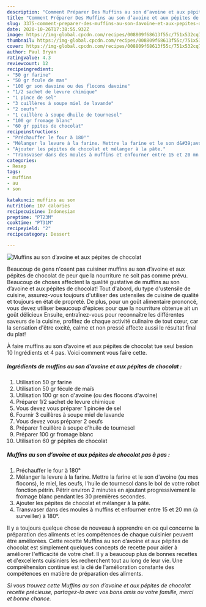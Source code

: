 ```yaml
---
description: "Comment Préparer Des Muffins au son d’avoine et aux pépites de chocolat"
title: "Comment Préparer Des Muffins au son d’avoine et aux pépites de chocolat"
slug: 3375-comment-preparer-des-muffins-au-son-davoine-et-aux-pepites-de-chocolat
date: 2020-10-26T17:38:55.932Z
image: https://img-global.cpcdn.com/recipes/008809f68613f55c/751x532cq70/muffins-au-son-davoine-et-aux-pepites-de-chocolat-photo-principale-de-la-recette.jpg
thumbnail: https://img-global.cpcdn.com/recipes/008809f68613f55c/751x532cq70/muffins-au-son-davoine-et-aux-pepites-de-chocolat-photo-principale-de-la-recette.jpg
cover: https://img-global.cpcdn.com/recipes/008809f68613f55c/751x532cq70/muffins-au-son-davoine-et-aux-pepites-de-chocolat-photo-principale-de-la-recette.jpg
author: Paul Bryan
ratingvalue: 4.3
reviewcount: 12
recipeingredient:
- "50 gr farine"
- "50 gr fcule de mas"
- "100 gr son davoine ou des flocons davoine"
- "1/2 sachet de levure chimique"
- "1 pince de sel"
- "3 cuillères à soupe miel de lavande"
- "2 oeufs"
- "1 cuillère à soupe dhuile de tournesol"
- "100 gr fromage blanc"
- "60 gr ppites de chocolat"
recipeinstructions:
- "Préchauffer le four à 180°"
- "Mélanger la levure à la farine. Mettre la farine et le son d&#39;avoine (ou mes flocons), le miel, les oeufs, l&#39;huile de tournesol dans le bol de votre robot fonction pétrin. Pétrir environ 2 minutes en ajoutant progressivement le fromage blanc pendant les 30 premières secondes."
- "Ajouter les pépites de chocolat et mélanger à la pâte."
- "Transvaser dans des moules à muffins et enfourner entre 15 et 20 mn (à surveiller) à 180°."
categories:
- Resep
tags:
- muffins
- au
- son

katakunci: muffins au son 
nutrition: 107 calories
recipecuisine: Indonesian
preptime: "PT23M"
cooktime: "PT31M"
recipeyield: "2"
recipecategory: Dessert

---
```



![Muffins au son d’avoine et aux pépites de chocolat](https://img-global.cpcdn.com/recipes/008809f68613f55c/751x532cq70/muffins-au-son-davoine-et-aux-pepites-de-chocolat-photo-principale-de-la-recette.jpg)

Beaucoup de gens n'osent pas cuisiner muffins au son d’avoine et aux pépites de chocolat de peur que la nourriture ne soit pas comme prévu. Beaucoup de choses affectent la qualité gustative de muffins au son d’avoine et aux pépites de chocolat! Tout d'abord, du type d'ustensile de cuisine, assurez-vous toujours d'utiliser des ustensiles de cuisine de qualité et toujours en état de propreté. De plus, pour un goût alimentaire prononcé, vous devez utiliser beaucoup d'épices pour que la nourriture obtenue ait un goût délicieux Ensuite, entraînez-vous pour reconnaître les différentes saveurs de la cuisine, profitez de chaque activité culinaire de tout cœur, car la sensation d'être excité, calme et non pressé affecte aussi le résultat final du plat!

<!--inarticleads1-->

À faire muffins au son d’avoine et aux pépites de chocolat tue seul besion 10 Ingrédients et 4 pas. Voici comment vous faire cette.

##### Ingrédients de muffins au son d’avoine et aux pépites de chocolat :

1. Utilisation 50 gr farine
1. Utilisation 50 gr fécule de maïs
1. Utilisation 100 gr son d&#39;avoine (ou des flocons d&#39;avoine)
1. Préparer 1/2 sachet de levure chimique
1. Vous devez vous préparer 1 pincée de sel
1. Fournir 3 cuillères à soupe miel de lavande
1. Vous devez vous préparer 2 oeufs
1. Préparer 1 cuillère à soupe d&#39;huile de tournesol
1. Préparer 100 gr fromage blanc
1. Utilisation 60 gr pépites de chocolat




<!--inarticleads2-->

##### Muffins au son d’avoine et aux pépites de chocolat pas à pas :

1. Préchauffer le four à 180°
1. Mélanger la levure à la farine. Mettre la farine et le son d&#39;avoine (ou mes flocons), le miel, les oeufs, l&#39;huile de tournesol dans le bol de votre robot fonction pétrin. Pétrir environ 2 minutes en ajoutant progressivement le fromage blanc pendant les 30 premières secondes.
1. Ajouter les pépites de chocolat et mélanger à la pâte.
1. Transvaser dans des moules à muffins et enfourner entre 15 et 20 mn (à surveiller) à 180°.




<!--inarticleads1-->

<p>
Il y a toujours quelque chose de nouveau à apprendre en ce qui concerne la préparation des aliments et les compétences de chaque cuisinier peuvent être améliorées. Cette recette Muffins au son d’avoine et aux pépites de chocolat est simplement quelques concepts de recette pour aider à améliorer l'efficacité de votre chef. Il y a beaucoup plus de bonnes recettes et d'excellents cuisiniers les recherchent tout au long de leur vie. Une compréhension continue est la clé de l'amélioration constante des compétences en matière de préparation des aliments.
</p>

<p>
<i>Si vous trouvez cette Muffins au son d’avoine et aux pépites de chocolat recette précieuse, partagez-la avec vos bons amis ou votre famille, merci et bonne chance.</i>
</p>
